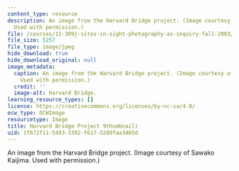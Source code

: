 ```yaml
---
content_type: resource
description: An image from the Harvard Bridge project. (Image courtesy of Sawako Kaijima.
  Used with permission.)
file: /courses/11-309j-sites-in-sight-photography-as-inquiry-fall-2003/1f672f1154933392f6175288faa3465d_11-309jf03-th.jpg
file_size: 5257
file_type: image/jpeg
hide_download: true
hide_download_original: null
image_metadata:
  caption: An image from the Harvard Bridge project. (Image courtesy of Sawako Kaijima.
    Used with permission.)
  credit: ''
  image-alt: Harvard Bridge.
learning_resource_types: []
license: https://creativecommons.org/licenses/by-nc-sa/4.0/
ocw_type: OCWImage
resourcetype: Image
title: Harvard Bridge Project 9thumbnail)
uid: 1f672f11-5493-3392-f617-5288faa3465d
---
```

An image from the Harvard Bridge project. (Image courtesy of Sawako Kaijima. Used with permission.)